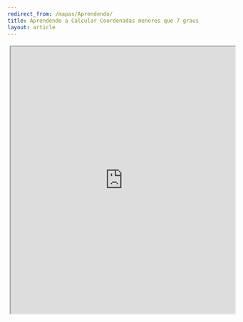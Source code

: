 ```yaml
---
redirect_from: /mapas/Aprendendo/
title: Aprendendo a Calcular Coordenadas menores que 7 graus
layout: article
---
```


<style>
.responsive-wrap{
    position: relative;
    padding-top: 5px;
    padding-left: 5px;
    padding-right: 5px;
    padding-bottom: 5px;
    height: 600px;
    width: 100%;
    overflow: hidden;
}

.responsive-wrap iframe { 
    top:0;
    left: 0;
    width: 100%;
    height: 100%;
}
</style>
<div class="responsive-wrap">
<iframe src="https://www.google.com/maps/d/embed?mid=13Y5_op1ZTVTlvZykZQMBdEf1fw_ENZ3Y&hl=pt-BR" ></iframe>
</div>
